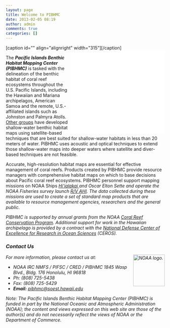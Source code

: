 ```yaml
---
layout: page
title: Welcome to PIBHMC
date: 2013-02-05 08:19
author: admin
comments: true
categories: []
---
```

[caption id="" align="alignright" width="315"]<iframe src="//www.youtube.com/embed/r2fyZsJok_o?showinfo=0&amp;rel=0" allowfullscreen="" align="right" frameborder="0" height="262" width="300"></iframe>[/caption]

The <em><strong>Pacific Islands Benthic Habitat Mapping Center (PIBHMC)</strong></em> is tasked with the delineation of the benthic habitat of coral reef ecosystems throughout the U.S. Pacific Islands, including the Hawaiian and Mariana archipelagos, American Samoa and the remote, U.S.-affiliated islands such as Johnston and Palmyra Atolls. <a href="https://coastalscience.noaa.gov/">Other groups</a> have developed shallow-water benthic habitat maps using satellite-based techniques that are best suited for shallow-water habitats in less than 20 meters of water. PIBHMC uses acoustic and optical techniques to extend those shallow-water maps into deeper waters where satellite and diver-based techniques are not feasible.

Accurate, high-resolution habitat maps are essential for effective management of coral reefs. Products created by PIBHMC provide resource managers with comprehensive habitat maps on which to base decisions about Pacific coral reef ecosystems. PIBHMC personnel support mapping missions on NOAA Ships <em><a href="https://www.soest.hawaii.edu/pibhmc/cms/benthic-habitat-mapping/noaa-ship-hiialakai/">Hi‘ialakai </a>and <em>Oscar Elton Sette</em> and operate the NOAA Fisheries survey launch <a href="https://www.soest.hawaii.edu/pibhmc/cms/benthic-habitat-mapping/rv-ahi/">R/V <em>AHI</em></a>. The data collected during these missions are used to create a set of standard map products that are available to resource management agencies, researchers and the general public.

 PIBHMC is supported by annual grants from the NOAA <a href="http://coralreef.noaa.gov">Coral Reef Conservation Program</a>. Additional support for work in the Hawaiian archipelago is provided by a contract with the <a href="http://www.ceros.org/cgi-sys/suspendedpage.cgi">National Defense Center of Excellence for Research in Ocean Sciences</a> (CEROS).
<h3>Contact Us<a name="contact"></a></h3>
For more information, please contact us at:<a href="http://www.noaa.gov"><img src="http://www.soest.hawaii.edu/pibhmc/images/noaa_logo_100px.gif" alt="NOAA logo." width="100" height="100" align="right" /></a>
<ul>
 	<li class="tight">NOAA IRC
NMFS / PIFSC / CRED / PIBHMC
1845 Wasp Blvd., Bldg. 176
Honolulu, HI 96818</li>
 	<li class="tight">Ph: (808) 725-5438</li>
 	<li class="tight">Fax: (808) 725-5429</li>
 	<li class="tight"><strong>Email:</strong> <a href="mailto:pibhmc@soest.hawaii.edu">pibhmc@soest.hawaii.edu</a></li>
</ul>

Note: The Pacific Islands Benthic Habitat Mapping Center (PIBHMC) is funded in part by the National Oceanic and Atmospheric Administration (NOAA); the content and views expressed on this web site are those of the author(s) and do not necessarily reflect the views of NOAA or the Department of Commerce.

</br>

</br>

</br>

</br>


</br>


